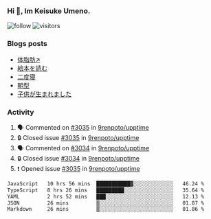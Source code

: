 ### Hi 👋, Im Keisuke Umeno.

<!--
**9renpoto/9renpoto** is a ✨ _special_ ✨ repository because its `README.md` (this file) appears on your GitHub profile.

Here are some ideas to get you started:

- 🔭 I’m currently working on ...
- 🌱 I’m currently learning ...
- 👯 I’m looking to collaborate on ...
- 🤔 I’m looking for help with ...
- 💬 Ask me about ...
- 📫 How to reach me: ...
- 😄 Pronouns: ...
- ⚡ Fun fact: ...
-->

![follow](https://img.shields.io/github/followers/9renpoto?label=Follow&style=social)
![visitors](https://komarev.com/ghpvc/?username=9renpoto&label=Profile%20views&color=0e75b6&style=flat)

### Blogs posts

<!-- BLOG-POST-LIST:START -->
- [体脂肪↗](https://9renpoto.win/entry/2024/08/12/gaining_fat)
- [絵本を読む](https://9renpoto.win/entry/2024/07/26/picture_book)
- [二度寝](https://9renpoto.win/entry/2024/07/18/going_back_to_sleep)
- [朝型](https://9renpoto.win/entry/2024/05/29/im-an-early)
- [子供が生まれました](https://9renpoto.win/entry/2024/04/18/hello-world)
<!-- BLOG-POST-LIST:END -->

### Activity

<!--START_SECTION:activity-->
1. 🗣 Commented on [#3035](https://github.com/9renpoto/upptime/issues/3035#issuecomment-2295439085) in [9renpoto/upptime](https://github.com/9renpoto/upptime)
2. 🔒 Closed issue [#3035](https://github.com/9renpoto/upptime/issues/3035) in [9renpoto/upptime](https://github.com/9renpoto/upptime)
3. 🗣 Commented on [#3034](https://github.com/9renpoto/upptime/issues/3034#issuecomment-2295439063) in [9renpoto/upptime](https://github.com/9renpoto/upptime)
4. 🔒 Closed issue [#3034](https://github.com/9renpoto/upptime/issues/3034) in [9renpoto/upptime](https://github.com/9renpoto/upptime)
5. ❗ Opened issue [#3035](https://github.com/9renpoto/upptime/issues/3035) in [9renpoto/upptime](https://github.com/9renpoto/upptime)
<!--END_SECTION:activity-->

<!--START_SECTION:waka-->

```txt
JavaScript   10 hrs 56 mins  ███████████▓░░░░░░░░░░░░░   46.24 %
TypeScript   8 hrs 26 mins   █████████░░░░░░░░░░░░░░░░   35.64 %
YAML         2 hrs 52 mins   ███░░░░░░░░░░░░░░░░░░░░░░   12.13 %
JSON         26 mins         ▒░░░░░░░░░░░░░░░░░░░░░░░░   01.87 %
Markdown     26 mins         ▒░░░░░░░░░░░░░░░░░░░░░░░░   01.86 %
```

<!--END_SECTION:waka-->
